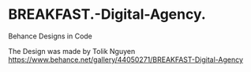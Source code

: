 # BREAKFAST.-Digital-Agency.
Behance Designs in Code

The Design was made by Tolik Nguyen https://www.behance.net/gallery/44050271/BREAKFAST-Digital-Agency
